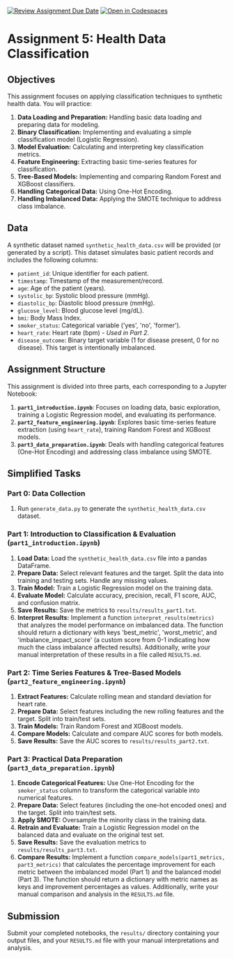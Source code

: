 [![Review Assignment Due Date](https://classroom.github.com/assets/deadline-readme-button-22041afd0340ce965d47ae6ef1cefeee28c7c493a6346c4f15d667ab976d596c.svg)](https://classroom.github.com/a/i99LRj_R)
[![Open in Codespaces](https://classroom.github.com/assets/launch-codespace-2972f46106e565e64193e422d61a12cf1da4916b45550586e14ef0a7c637dd04.svg)](https://classroom.github.com/open-in-codespaces?assignment_repo_id=19410088)
# Assignment 5: Health Data Classification

## Objectives

This assignment focuses on applying classification techniques to synthetic health data. You will practice:

1. **Data Loading and Preparation:** Handling basic data loading and preparing data for modeling.
2. **Binary Classification:** Implementing and evaluating a simple classification model (Logistic Regression).
3. **Model Evaluation:** Calculating and interpreting key classification metrics.
4. **Feature Engineering:** Extracting basic time-series features for classification.
5. **Tree-Based Models:** Implementing and comparing Random Forest and XGBoost classifiers.
6. **Handling Categorical Data:** Using One-Hot Encoding.
7. **Handling Imbalanced Data:** Applying the SMOTE technique to address class imbalance.

## Data

A synthetic dataset named `synthetic_health_data.csv` will be provided (or generated by a script). This dataset simulates basic patient records and includes the following columns:

* `patient_id`: Unique identifier for each patient.
* `timestamp`: Timestamp of the measurement/record.
* `age`: Age of the patient (years).
* `systolic_bp`: Systolic blood pressure (mmHg).
* `diastolic_bp`: Diastolic blood pressure (mmHg).
* `glucose_level`: Blood glucose level (mg/dL).
* `bmi`: Body Mass Index.
* `smoker_status`: Categorical variable ('yes', 'no', 'former').
* `heart_rate`: Heart rate (bpm) - *Used in Part 2*.
* `disease_outcome`: Binary target variable (1 for disease present, 0 for no disease). This target is intentionally imbalanced.

## Assignment Structure

This assignment is divided into three parts, each corresponding to a Jupyter Notebook:

1. **`part1_introduction.ipynb`**: Focuses on loading data, basic exploration, training a Logistic Regression model, and evaluating its performance.
2. **`part2_feature_engineering.ipynb`**: Explores basic time-series feature extraction (using `heart_rate`), training Random Forest and XGBoost models.
3. **`part3_data_preparation.ipynb`**: Deals with handling categorical features (One-Hot Encoding) and addressing class imbalance using SMOTE.

## Simplified Tasks

### Part 0: Data Collection

1. Run `generate_data.py` to generate the `synthetic_health_data.csv` dataset.

### Part 1: Introduction to Classification & Evaluation (`part1_introduction.ipynb`)

1. **Load Data:** Load the `synthetic_health_data.csv` file into a pandas DataFrame.
2. **Prepare Data:** Select relevant features and the target. Split the data into training and testing sets. Handle any missing values.
3. **Train Model:** Train a Logistic Regression model on the training data.
4. **Evaluate Model:** Calculate accuracy, precision, recall, F1 score, AUC, and confusion matrix.
5. **Save Results:** Save the metrics to `results/results_part1.txt`.
6. **Interpret Results:** Implement a function `interpret_results(metrics)` that analyzes the model performance on imbalanced data. The function should return a dictionary with keys 'best_metric', 'worst_metric', and 'imbalance_impact_score' (a custom score from 0-1 indicating how much the class imbalance affected results). Additionally, write your manual interpretation of these results in a file called `RESULTS.md`.

### Part 2: Time Series Features & Tree-Based Models (`part2_feature_engineering.ipynb`)

1. **Extract Features:** Calculate rolling mean and standard deviation for heart rate.
2. **Prepare Data:** Select features including the new rolling features and the target. Split into train/test sets.
3. **Train Models:** Train Random Forest and XGBoost models.
4. **Compare Models:** Calculate and compare AUC scores for both models.
5. **Save Results:** Save the AUC scores to `results/results_part2.txt`.

### Part 3: Practical Data Preparation (`part3_data_preparation.ipynb`)

1. **Encode Categorical Features:** Use One-Hot Encoding for the `smoker_status` column to transform the categorical variable into numerical features.
2. **Prepare Data:** Select features (including the one-hot encoded ones) and the target. Split into train/test sets.
3. **Apply SMOTE:** Oversample the minority class in the training data.
4. **Retrain and Evaluate:** Train a Logistic Regression model on the balanced data and evaluate on the original test set.
5. **Save Results:** Save the evaluation metrics to `results/results_part3.txt`.
6. **Compare Results:** Implement a function `compare_models(part1_metrics, part3_metrics)` that calculates the percentage improvement for each metric between the imbalanced model (Part 1) and the balanced model (Part 3). The function should return a dictionary with metric names as keys and improvement percentages as values. Additionally, write your manual comparison and analysis in the `RESULTS.md` file.

## Submission

Submit your completed notebooks, the `results/` directory containing your output files, and your `RESULTS.md` file with your manual interpretations and analysis.
